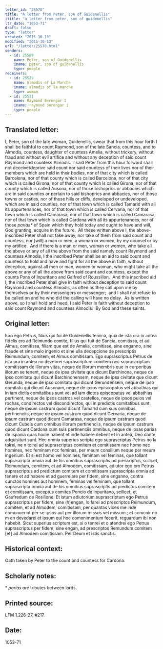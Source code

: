 ```yaml
---
letter_id: "25570"
title: "A letter from Peter, son of Guidenellis"
ititle: "a letter from peter, son of guidenellis"
ltr_date: "1053-71"
draft: false
type: "letter"
created: "2015-10-13"
modified: "2015-10-13"
url: "/letter/25570.html"
senders:
  - id: 25569
    name: Peter, son of Guidenellis
    iname: peter, son of guidenellis
    type: people
receivers:
  - id: 25529
    name: Almodis of La Marche
    iname: almodis of la marche
    type: woman
  - id: 25531
    name: Raymond Berengar I
    iname: raymond berengar i
    type: people
---
```

<h2> Translated letter:</h2><p>I, Peter, son of the late woman, Guidenellis, swear that from this hour forth I shall be faithful to count Raymond, son of the late Sancia, countess, and to Almodis, countess, daughter of countess Amelia, without trickery, without fraud and without evil artifice and without any deception of said count Raymond and countess Almodis.&nbsp; I said Peter from this hour forward shall not deceive/deprive said count nor said countess of their lives nor of their members which are held in their bodies, nor of that city which is called Barcelona, nor of that county which is called Barcelona, nor of that city which is called Girona, nor of that county which is called Girona, nor of that county which is called Ausona, nor of those bishoprics or abbacies which are in said counties or pertain to said bishoprics and abbacies, nor of those towns or castles, nor of those hills or cliffs, developed or undeveloped, which are in said counties, nor of that town which is called Tamarid with all its appurtenances, nor of that town which is called Cervaria, nor of that town which is called Camarasa, nor of that town which is called Camarasa, nor of that town which is called Cardona with all its appurtenances, nor of those <i>parias*</i> of Spain which they hold today and ought to have and will, God granting, acquire in the future.&nbsp; All these written above I, the above-inscribed Peter shall not take away, nor take of them from said count and countess, nor [will] a man or men, a woman or women, by my counsel or by my artifice.&nbsp; And if there is a man or men, woman or women, who take all the above or any of all the above from the said namely count Raymond and countess Almodis, I the inscribed Peter shall be an aid to said count and countess to hold and have and fight for all the above in faith, without deception, against all men or man, women or woman, who might take all the above or any of all the above from said count and countess, except the counts Pons of Inpuritano and Galfred of Roussillon.&nbsp; And this inscribed aid I, the inscribed Peter shall give in faith without deception to said count Raymond and countess Almodis, as often as they call upon me by themselves or by their messengers or messenger;&nbsp; and I shall not refuse to be called on and he who did the calling will have no delay.&nbsp; As is written above, so I shall hold and heed, I said Peter in faith without deception to said count Raymond and countess Almodis.&nbsp; By God and these saints.</p><h2 class="mt-4"> Original letter:</h2><p>Iuro ego Petrus, filius qui fui de Guidenellis femina, quia de ista ora in antea fidelis ero ad Reimundo comite, filius qui fuit de Sancia, comitissa, et ad Almus, comitissa, filiam que est de Amelia, comitisse, sine enganno, sine fraude et sine malo ingenio et sine ulla decepcione de prescriptis Reimundum, comitem, et Almus comitissam. Ego suprascriptus Petrus de ista ora in antea no dezebrei suprascriptum comitem nec suprascriptam comitissam de illorum vitas, neque de illorum membris que in corporibus illorum se tenent, neque de ipsa civitate que dicunt Barchinona, neque de ipso comitatu qui dicunt Barchinonensem, neque de ipsa civitate que dicunt Gerunda, neque de ipso comitatu qui dicunt Gerundensem, neque de ipso comitatu qui dicunt Ausonam, neque de ipsos episcopatus vel abbathias qui in iam dictis comitatibus sunt vel ad iam dictos episcopatus vel abbathias pertinent, neque de ipsos castros vel castellos, neque de ipsos puios vel rochas, condirectos vel discondirectos, qui in predictis comitatibus sunt, neque de ipsum castrum quod dicunt Tamarid cum suis omnibus pertinenciis, neque de ipsum castrum quod dicunt Cervaria, neque de ipsum castrum quod dicunt Camarasa, neque de ipsum castrum quod dicunt Cubels cum omnibus illorum perti­nenciis, neque de ipsum castrum quod dicunt Cardona cum suis pertinenciis omnibus, neque de ipsas parias de Ispania quas hodie habent et inde habere debent et in antea, Deo dante, adquisituri sunt. Hec omnia superius scripta ego suprascriptus Petrus no la tolrei, ne n tolrei ad suprascriptus comitem et comitissam nec homo nec homines, nec feminam ncc feminas, per meum consilium neque per meum ingenium. Et si est homo vel homines, feminam vel feminas, que tollant suprascripta omnia aut de his omnibus suprascriptis ad prescriptos, scilicet, Reimundum, comitem, et ad Almodem, comitissam, adiutor ego ero Petrus suprascriptus ad predictum comitem et comitissam suprascripta omnia ad tenere et ad habere et ad guerreiare per fidem, sine enganno, contra cunctos homines aut hominem, feminas vel feminam, que tollant suprascripta omnia aut de his omnibus suprascriptis ad predictos comitem et comitissam, exceptus comites Poncio de Inpuritano, scilicet, et Gaufredum de Rosilione. Et istum adiutorium suprascriptum ego Petrus suprascriptus per fidem, sine (h)engan, lo farei ad prescriptos Reimundum, comitem, et ad Almodem, comitissam, per quantas vices me inde comonuerint per se ipsos aut per illorum missos vel missum ; et comonir no m en devedarei et ipsum qui hoc comonimentum fecerit, reguardum ibi non habebit. Sicut superius scriptum est, si o tenrei et o atendrei ego Petrus suprascriptus per fidem, sine engan, ad prescriptos Remundum comitem [et] ad Almodem co­mitissam. Per Deum et istis sanctis.</p><h2 class="mt-4"> Historical context:</h2><p>Oath taken by Peter to the count and countess for Cardona.</p><h2 class="mt-4"> Scholarly notes:</h2><p>*<i> parias are </i>tributes between lords.</p><h2 class="mt-4"> Printed source:</h2><p>LFM 1.226-27, #217.</p><h2 class="mt-4"> Date:</h2>1053-71